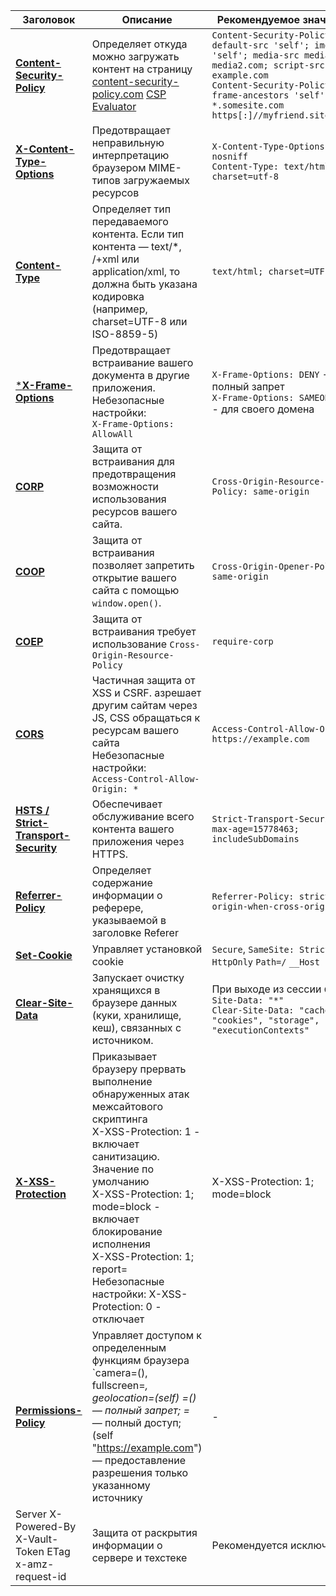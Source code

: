 
| Заголовок                     | Описание                                                                                   | Рекомендуемое значение | Проверка                                                                                   |
|--------------------------------|------------------------------------------------------------------------------------------|------------------------|------------------------------------------------------------------------------------------------|
|[**Content-Security-Policy**](https://developer.mozilla.org/en-US/docs/Web/HTTP/Headers/Content-Security-Policy)| Определяет откуда можно загружать контент на страницу [content-security-policy.com](https://content-security-policy.com/) [CSP Evaluator](https://csp-evaluator.withgoogle.com/)| `Content-Security-Policy: default-src 'self'; img-src  'self'; media-src media1.com media2.com; script-src example.com`<br>`Content-Security-Policy: frame-ancestors 'self' *.somesite.com https[:]//myfriend.site.com;` | ```eval('alert("Hello, world!");');``` |
| [**X-Content-Type-Options**](https://developer.mozilla.org/ru/docs/Web/HTTP/Headers/X-Content-Type-Options)| Предотвращает неправильную интерпретацию браузером MIME-типов загружаемых ресурсов | `X-Content-Type-Options: nosniff`<br>`Content-Type: text/html; charset=utf-8` | - |
| [**Content-Type**](https://developer.mozilla.org/en-US/docs/Web/HTTP/Headers/Content-Type)| Определяет тип передаваемого контента. Если тип контента — text/*, /+xml или application/xml, то должна быть указана кодировка (например, charset=UTF-8 или ISO-8859-5) | `text/html; charset=UTF-8` | - |
| [***X-Frame-Options**](https://developer.mozilla.org/en-US/docs/Web/HTTP/Headers/X-Frame-Options)| Предотвращает встраивание вашего документа в другие приложения. Небезопасные настройки:<br> `X-Frame-Options: AllowAll`| `X-Frame-Options: DENY` - полный запрет<br> `X-Frame-Options: SAMEORIGIN` - для своего домена| - |
| [**CORP**](https://developer.mozilla.org/en-US/docs/Web/HTTP/Headers/Cross-Origin-Resource-Policy)| Защита от встраивания для предотвращения возможности использования ресурсов вашего сайта.   | `Cross-Origin-Resource-Policy: same-origin` | - |
| [**COOP**](https://developer.mozilla.org/en-US/docs/Web/HTTP/Headers/Cross-Origin-Opener-Policy)| Защита от встраивания позволяет запретить открытие вашего сайта с помощью `window.open()`. | `Cross-Origin-Opener-Policy: same-origin` | - |
| [**COEP**](https://developer.mozilla.org/en-US/docs/Web/HTTP/Headers/Cross-Origin-Embedder-Policy) | Защита от встраивания требует использование `Cross-Origin-Resource-Policy` | `require-corp`| - |
| [**CORS**](https://developer.mozilla.org/ru/docs/Web/HTTP/CORS) | Частичная защита от XSS и CSRF. азрешает другим сайтам через JS, CSS обращаться к ресурсам вашего сайта <br> Небезопасные настройки:<br> `Access-Control-Allow-Origin: *`| `Access-Control-Allow-Origin: https://example.com` | ```С другого сайта (вкладки)<br>fetch('http://localhost:8888/api/users').then(response => response.text()).then(data => console.log(data)).catch(error => console.error('Error:', error));``` |
| [**HSTS / Strict-Transport-Security**](https://developer.mozilla.org/ru/docs/Web/HTTP/Headers/Strict-Transport-Security)| Обеспечивает обслуживание всего контента вашего приложения через HTTPS.| `Strict-Transport-Security: max-age=15778463; includeSubDomains` | - |
| [**Referrer-Policy**](https://developer.mozilla.org/en-US/docs/Web/HTTP/Headers/Referrer-Policy)| Определяет содержание информации о реферере, указываемой в заголовке Referer| `Referrer-Policy: strict-origin-when-cross-origin` | - |
| [**Set-Cookie**](https://developer.mozilla.org/en-US/docs/Web/HTTP/Headers/Set-Cookie)| Управляет установкой cookie | `Secure`, `SameSite: Strict`, `HttpOnly` `Path=/` `__Host`| - |
| [**Clear-Site-Data**](https://developer.mozilla.org/en-US/docs/Web/HTTP/Headers/Clear-Site-Data)| Запускает очистку хранящихся в браузере данных (куки, хранилище, кеш), связанных с источником. | При выходе из сессии `Clear-Site-Data: "*"`<br>`Clear-Site-Data: "cache", "cookies", "storage", "executionContexts"` | - |
| [**X-XSS-Protection**](https://developer.mozilla.org/en-US/docs/Web/HTTP/Headers/X-XSS-Protection)| Приказывает браузеру прервать выполнение обнаруженных атак межсайтового скриптинга <br> X-XSS-Protection: 1 - включает санитизацию. Значение по умолчанию <br> X-XSS-Protection: 1; mode=block - включает блокирование исполнения <br> X-XSS-Protection: 1; report=<reporting-uri> <br> Небезопасные настройки: X-XSS-Protection: 0 - отключает | X-XSS-Protection: 1; mode=block | - |
| [**Permissions-Policy**](https://www.w3.org/TR/permissions-policy-1/) | Управляет доступом к определенным функциям браузера `camera=(), fullscreen=*, geolocation=(self) =() — полный запрет; =* — полный доступ; (self "https://example.com") — предоставление разрешения только указанному источнику | - | - |
|Server X-Powered-By X-Vault-Token ETag x-amz-request-id|Защита от раскрытия информации о сервере и техстеке|Рекомендуется исключить||
